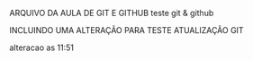 ARQUIVO DA AULA DE GIT E GITHUB
teste git & github

INCLUINDO UMA ALTERAÇÃO PARA TESTE ATUALIZAÇÃO GIT

alteracao as 11:51
